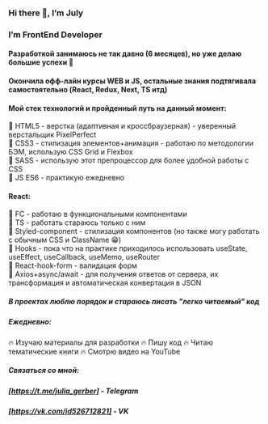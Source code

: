 ### Hi there 👋, I’m July
### I’m FrontEnd Developer

#### Разработкой занимаюсь не так давно (6 месяцев), но уже делаю большие успехи :muscle:
#### Окончила офф-лайн курсы WEB и JS, остальные знания подтягивала самостоятельно (React, Redux, Next, TS итд)

#### Мой стек технологий и пройденный путь на данный момент:

:star2: HTML5 - верстка (адаптивная и кроссбраузерная) - уверенный верстальщик PixelPerfect <br>
:star2: CSS3 - стилизация элементов+анимация - работаю по методологии БЭМ, использую CSS Grid и Flexbox <br>
:star2: SASS - использую этот препроцессор для более удобной работы с CSS <br>
:star2: JS ES6 - практикую ежедневно <br>

#### React:

:star2: FC - работаю в функциональными компонентами <br>
:star2: TS - работать стараюсь только с ним <br>
:star2: Styled-component - стилизация компонентов (но также могу работать с обычным CSS и ClassName :grin:) <br>
:star2: Hooks - пока что на практике приходилось использовать useState, useEffect, useCallback, useMemo, useRouter <br>
:star2: React-hook-form - валидация форм <br>
:star2: Axios+async/await - для получения ответов от сервера, их трансформация и автоматическая конвертация в JSON <br>

##### В проектах люблю порядок и стараюсь писать "легко читаемый" код
##### Ежедневно:
:fire: Изучаю материалы для разработки
:fire: Пишу код
:fire: Читаю тематические книги 
:fire: Смотрю видео на YouTube 

##### Связаться со мной: 
##### [https://t.me/julia_gerber] - Telegram
##### [https://vk.com/id526712821] - VK
